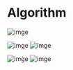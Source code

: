 # Algorithm

![imge](https://img.shields.io/badge/ProjectType-SingleStudy-green)

![imge](https://img.shields.io/badge/Language-Python-yellow) ![imge](https://img.shields.io/badge/Tools-VisualStudio-blue)

![imge](https://img.shields.io/badge/Language-Swift-yellow) ![imge](https://img.shields.io/badge/Tools-Xcode-blue)
